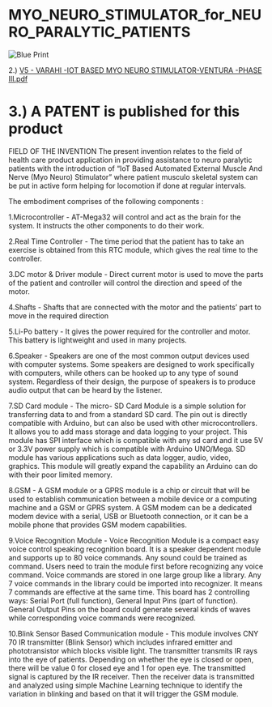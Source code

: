 # MYO_NEURO_STIMULATOR_for_NEURO_PARALYTIC_PATIENTS

![Blue Print](https://user-images.githubusercontent.com/72666029/125676719-84c229de-4be1-4563-bc79-915601dd5ddc.png)
    
    
2.)  [V5 - VARAHI -IOT BASED MYO NEURO STIMULATOR-VENTURA -PHASE III.pdf](https://github.com/ARUNRITTHIK/MYO_NEURO_STIMULATOR_for_NEURO_PARALYTIC_PATIENTS/files/6818318/V5.-.VARAHI.-IOT.BASED.MYO.NEURO.STIMULATOR-VENTURA.-PHASE.III.pdf)

# 3.) A PATENT is published for this product

FIELD OF THE INVENTION
The present invention relates to the field of health care  product  application in providing assistance to neuro paralytic patients with the  introduction of “IoT Based Automated External  Muscle And Nerve (Myo Neuro) Stimulator” where  patient  musculo skeletal system can be put in active form helping for locomotion  if done at regular intervals.

The embodiment comprises of the following components :

1.Microcontroller - AT-Mega32 will control and act as the brain for the system. It instructs the other components to do their work.

2.Real Time Controller - The time period that the patient has to take an exercise is obtained from this RTC module, which gives the real time to the controller.

3.DC motor & Driver module - Direct current motor is used to move the parts of the patient and controller will control the direction and speed of the motor.

4.Shafts - Shafts that are connected with the motor and the patients’ part to move in the required direction

5.Li-Po battery - It gives the power required for the controller and motor. This battery is lightweight and used in many projects.

6.Speaker - Speakers are one of the most common output devices used with computer systems. Some speakers are designed to work specifically with computers, while others can be   hooked up to any type of sound system. Regardless of their design, the purpose of speakers is to produce audio output that can be heard by the listener.

7.SD Card module - The micro- SD Card Module is a simple solution for transferring data to and from a standard SD card. The pin out is directly compatible with Arduino, but can also be used with other microcontrollers. It allows you to add mass storage and data logging to your project. This module has SPI interface which is compatible with any sd card and it use 5V or 3.3V power supply which is compatible with Arduino UNO/Mega. SD module has various applications such as data logger, audio, video, graphics. This module will greatly expand the capability an Arduino can do with their poor limited memory.

8.GSM - A GSM module or a GPRS module is a chip or circuit that will be used to establish communication between a mobile device or a computing machine and a GSM or GPRS system. A GSM modem can be a dedicated modem device with a serial, USB or Bluetooth connection, or it can be a mobile phone that provides GSM modem capabilities.

9.Voice Recognition Module - Voice Recognition Module is a compact easy voice control speaking recognition board. It is a speaker dependent module and supports up to 80 voice commands. Any sound could be trained as command. Users need to train the module first before recognizing any voice command. Voice commands are stored in one large group like a library. Any 7 voice commands in the library could be imported into recognizer. It means 7 commands are effective at the same time. This board has 2 controlling ways: Serial Port (full function), General Input Pins (part of function). General Output Pins on the board could generate several kinds of waves while corresponding voice commands were recognized.

10.Blink Sensor Based Communication module - This module involves CNY 70 IR transmitter (Blink Sensor) which includes infrared emitter and phototransistor which blocks visible light. The transmitter transmits IR rays into the eye of patients. Depending on whether the eye is closed or open, there will be value 0 for closed eye and 1 for open eye. The transmitted signal is captured by the IR receiver. Then the receiver data is transmitted and analyzed using simple Machine Learning technique to identify the variation in blinking and based on that it will trigger the GSM module.
